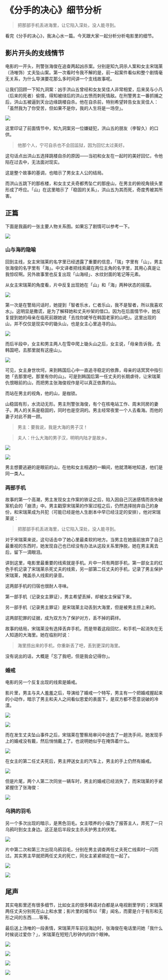 # 《分手的决心》细节分析


> 把那部手机丢进海里，让它陷入深处，没人能寻到。

看完《分手的决心》，我决心水一篇。今天跟大家一起分析分析电影里的细节。

## 影片开头的支线情节

电影的一开头，刑警张海俊在追查两起凶杀案。分别是知九洞杀人案和女主宋瑞莱（汤唯饰）丈夫坠山案。第一次看时令我不解的是，前一起案件看似和整个剧情毫无关系，为什么导演要花那么多时间讲一个支线故事呢。

让我们回顾一下知九洞案：凶手洪山五曾经和女友吴佳人非常相爱，后来吴与小凡（后来的死者）偷情，得知被绿后的洪山五愤而刺死情敌。在刑警男主一番抓捕之后，洪山五被逼到天台边缘跳楼自杀。他在自杀前，特别希望转告女友吴佳人：「虽然我为了你受苦，但如果不是你，我的人生将是一场空」。

![](/images/image-20220814134440634.png)

这里印证了前面情节中，知九洞案另一位嫌疑犯，洪山五的朋友（李智久）的口供。

> 他那个人，宁可自杀也不会回监狱，因为回忆太过美好。

这句话点出洪山五选择跳楼自杀的原因——当初和女友在一起时的美好回忆，令他陷在过去中，无法面对现实。

这是整个故事的基调，也暗示了男女主人公的结局。

而洪山五跳下的那栋楼，和女主丈夫奇都秀坠亡的那座山，在男主的俯视角镜头里形成了呼应。「山」在这里暗示了「稳固的关系」，洪山五为其而死，奇度秀被其所害。

## 正篇

下面是我画的一张主要人物关系图。如果忘了剧情可以参考一下。

![](/images/%E5%88%86%E6%89%8B%E7%9A%84%E5%86%B3%E5%BF%83%E5%85%B3%E7%B3%BB%E5%9B%BE.png)

### 山与海的隐喻

回到主线，女主宋瑞莱的名字里已经透露了重要的信息，「瑞」字里有「山」，男主张海俊的名字里有「海」。中文译者把线索藏在两位主角的名字里，其用心真是让我惊叹啊。另外故事里也反复出现「山海经」、水纹封面的笔记等元素。

从女主宋瑞莱的角度看，片中反复出现她在「山」和「海」两种状态的摇摆。

![](/images/image-20220814140654675.png)

第一次是在警局问话时，她提到「智者乐水，仁者乐山，我不是智者，所以我喜欢水」。这明显是撒谎，是为了解释她和丈夫吵架的借口。因为在后面情节中，她反复提到她的母亲在临死前跟她说「去找你姥爷在韩国老家的山吧」。这里出现的山，并不仅仅是现实中的锄头山，也是女主心里追寻的山。

![](/images/image-20220814140952601.png)

而后半段中，女主和男主两人在雪中爬上锄头山之后，女主说，「母亲告诉我，去韩国吧，去那里就有这座山」。

![](/images/image-20220814141046727.png)

可见，女主身世坎坷，来到韩国后心中一直追寻稳定的依靠，母亲的话冥冥中指引她「去那里吧，那里有你的山」。可是到韩国后第一任丈夫的长期虐待，让宋瑞莱仇恨眼前的山，而把男主张海俊视作是可以真正依靠的山。

而站在男主的视角，他的山，是枷锁。

山稳固有形，水流动无形。男主刑警张海俊，有个在核电站工作、周末同房的妻子。两人的关系是稳固的，同时也是空洞的。男主经常夜里一个人去看海。而他的妻子对此不屑一顾。

> 男主：要我说，我是大海的男子汉！

> 夫人：什么大海的男子汉，明明内陆才是故乡。

![](/images/image-20220814142506839.png)

![](/images/image-20220814142535311.png)

男主想要逃避的是眼前的山，在他和女主相遇的一瞬间，他就清晰地知道，他们是同一类人。

### 两部手机

故事的第一个高潮，男主发现女主作案的铁证之后，陷入因自己沉迷感情而丧失破案机会的「崩溃」中。男主戳穿宋瑞莱的作案过程之后，仍然选择抛弃自己的身份，和宋瑞莱成为共犯（可能已经是他人生剧本中早已经注定的安排），他对宋瑞莱说：

> 把那部手机丢进海里，让它陷入深处，没人能寻到。

对于宋瑞莱来说，这句话击中了她心里最柔软的地方。当男主在她面前放弃了自己最重视的东西时，她发现自己也已经没有办法从这段关系里挣脱，她在男主离去后，留下一滴眼泪。

讲到这里，电影里最重要的线索就是手机。片中一共有两部手机，第一部女主的红色手机记录了宋瑞莱杀死丈夫的线索，另一部第二任丈夫的手机，记录了男主保护宋瑞莱，掩盖杀人线索的录音。

这两部手机的归宿也很耐人寻味。

第一部手机（记录女主罪证），男主希望丢掉，却被女主保留下来。

另一部手机（记录男主罪证）是宋瑞莱主动丢到大海里，但是被男主捞上来的。

这两部犯罪的证据，成为双方为了保护对方，丢不掉的羁绊。

故事的结局，宋瑞莱没有选择丢弃手机，而是带着这段回忆，和手机一起消失在无人知道的大海里。她在临别时说：

> 海里捞出来的手机，你重新丢了吧，丢到更深的海里。

没有说出的话，大概是「忘了我吧，但是我会记得你」。

### 婚戒

电影的另一个反复出现的线索是婚戒。

影片里，男主与夫人羞羞之后，导演给了婚戒一个特写，男主有一个把婚戒握起来的小动作，暗示了男主和夫人之间看似恩爱的表面下，是双方都不愿意说破的冷漠。

![](/images/image-20220814150620934.png)

![](/images/image-20220814150634759.png)

而在发生丈夫坠山事件之后，宋瑞莱在警察局审问中途去了一趟洗手间，她发现手上的婚戒没有戴，然后悄悄戴上了。也说明她似乎在掩饰着什么。

![](/images/image-20220814150735689.png)

在女主的第二任丈夫死后，男主押送女主的汽车上，男主的手上仍然有婚戒。

![](/images/image-20220814150841261.png)

但是片尾，两个人第二次同坐一辆车时，男主的婚戒已经消失了，而宋瑞莱的手紧紧握住了张海俊：

![](/images/image-20220814150918432.png)

### 乌鸦的羽毛

另一个多次出现的暗示，是黑色羽毛。女主喂养的小猫为了报答主人，弄死了一只乌鸦叼到女主身边。这正是后半段女主杀夫护男主的伏笔。

![](/images/image-20220814151043041.png)

片中第二次和第三次出现乌鸦羽毛，分别在男主调查两任丈夫死亡线索时一闪而过。其实男主早就把两任丈夫的死亡，同女主紧紧绑定在一起了。

![](/images/image-20220814151325447.png)

![](/images/image-20220814151335869.png)

## 尾声

其实电影里还有很多细节，比如女主的很多韩语对白都是从电视剧里学的；宋瑞莱两任丈夫分别死在山上和水里；影片里的城市以「雾」闻名，而雾是介于有形和无形之间的东西……等等。

最后送上汤唯的一段表情，宋瑞莱开车前往海边时，张海俊在电话里问她「我什么时候说过爱你？」，宋瑞莱在短短几秒钟内的四个眼神。

![](/images/image-20220814151745062.png)

![](/images/image-20220814151854912-16604615388562.png)

![](/images/image-20220814151913303.png)

![](/images/image-20220814151924590.png)

